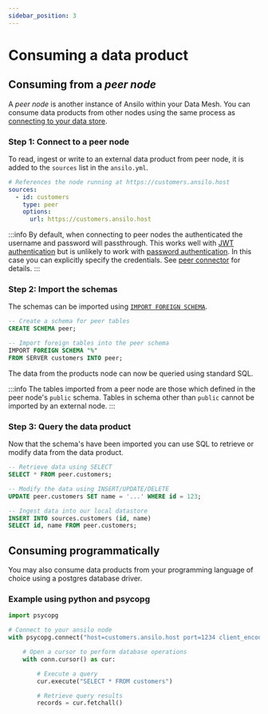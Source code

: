 ```yaml
---
sidebar_position: 3
---
```


# Consuming a data product

## Consuming from a _peer node_

A _peer node_ is another instance of Ansilo within your Data Mesh.
You can consume data products from other nodes using the same process as [connecting to your data store](../data-source).

### Step 1: Connect to a peer node

To read, ingest or write to an external data product from peer node, it is added
to the `sources` list in the `ansilo.yml`.

```yaml
# References the node running at https://customers.ansilo.host
sources:
  - id: customers
    type: peer
    options:
      url: https://customers.ansilo.host
```

:::info
By default, when connecting to peer nodes the authenticated the username and password will passthrough.
This works well with [JWT authentication](/fundamentals/security/#jwt-authentication) but is unlikely to work
with [password authentication](/fundamentals/security/#password-authentication). 
In this case you can explicitly specify the credentials. See [peer connector](/connectors/peer/) for details.
:::

### Step 2: Import the schemas

The schemas can be imported using [`IMPORT FOREIGN SCHEMA`](https://www.postgresql.org/current/sql-importforeignschema.html).

```sql
-- Create a schema for peer tables
CREATE SCHEMA peer;

-- Import foreign tables into the peer schema
IMPORT FOREIGN SCHEMA "%" 
FROM SERVER customers INTO peer;
```

The data from the products node can now be queried using standard SQL.

:::info
The tables imported from a peer node are those which defined in the peer node's `public` schema.
Tables in schema other than `public` cannot be imported by an external node.
:::


### Step 3: Query the data product

Now that the schema's have been imported you can use SQL to retrieve or modify data from the data product.

```sql
-- Retrieve data using SELECT
SELECT * FROM peer.customers;

-- Modify the data using INSERT/UPDATE/DELETE
UPDATE peer.customers SET name = '...' WHERE id = 123;

-- Ingest data into our local datastore
INSERT INTO sources.customers (id, name)
SELECT id, name FROM peer.customers;
```

## Consuming programmatically

You may also consume data products from your programming language of choice using a postgres database driver.

### Example using python and psycopg

```python
import psycopg

# Connect to your ansilo node
with psycopg.connect("host=customers.ansilo.host port=1234 client_encoding=utf8 user=example password=example") as conn:

    # Open a cursor to perform database operations
    with conn.cursor() as cur:

        # Execute a query
        cur.execute("SELECT * FROM customers")

        # Retrieve query results
        records = cur.fetchall()
```

